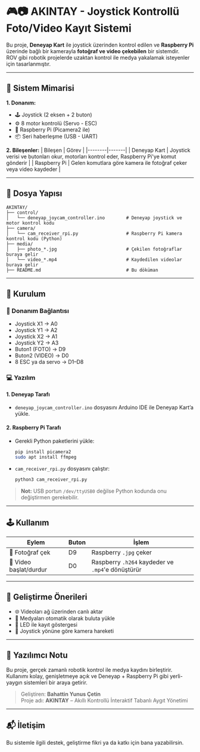 # 🎮📷 AKINTAY - Joystick Kontrollü Foto/Video Kayıt Sistemi

Bu proje, **Deneyap Kart** ile joystick üzerinden kontrol edilen ve **Raspberry Pi** üzerinde bağlı bir kamerayla **fotoğraf ve video çekebilen** bir sistemdir.  
ROV gibi robotik projelerde uzaktan kontrol ile medya yakalamak isteyenler için tasarlanmıştır.

---

## 🔧 Sistem Mimarisi

**1. Donanım:**
- 🕹️ Joystick (2 eksen + 2 buton)
- ⚙️ 8 motor kontrolü (Servo - ESC)
- 🎥 Raspberry Pi (Picamera2 ile)
- 📦 Seri haberleşme (USB - UART)

**2. Bileşenler:**
| Bileşen | Görev |
|--------|-------|
| Deneyap Kart | Joystick verisi ve butonları okur, motorları kontrol eder, Raspberry Pi'ye komut gönderir |
| Raspberry Pi | Gelen komutlara göre kamera ile fotoğraf çeker veya video kaydeder |

---

## 📁 Dosya Yapısı

```
AKINTAY/
├── control/
│   └── deneyap_joycam_controller.ino        # Deneyap joystick ve motor kontrol kodu
├── camera/
│   └── cam_receiver_rpi.py                  # Raspberry Pi kamera kontrol kodu (Python)
├── media/
│   ├── photo_*.jpg                          # Çekilen fotoğraflar buraya gelir
│   └── video_*.mp4                          # Kaydedilen videolar buraya gelir
├── README.md                                # Bu döküman
```

---

## 🚀 Kurulum

### 🔌 Donanım Bağlantısı

- Joystick X1 → A0  
- Joystick Y1 → A2  
- Joystick X2 → A1  
- Joystick Y2 → A3  
- Buton1 (FOTO) → D9  
- Buton2 (VIDEO) → D0  
- 8 ESC ya da servo → D1–D8

### 💻 Yazılım

#### 1. Deneyap Tarafı

- `deneyap_joycam_controller.ino` dosyasını Arduino IDE ile Deneyap Kart’a yükle.

#### 2. Raspberry Pi Tarafı

- Gerekli Python paketlerini yükle:
  ```bash
  pip install picamera2
  sudo apt install ffmpeg
  ```

- `cam_receiver_rpi.py` dosyasını çalıştır:
  ```bash
  python3 cam_receiver_rpi.py
  ```

> **Not:** USB portun `/dev/ttyUSB0` değilse Python kodunda onu değiştirmen gerekebilir.

---

## 🕹️ Kullanım

| Eylem | Buton | İşlem |
|------|-------|--------|
| 📸 Fotoğraf çek | D9 | Raspberry `.jpg` çeker |
| 🎥 Video başlat/durdur | D0 | Raspberry `.h264` kaydeder ve `.mp4`'e dönüştürür |

---

## 📌 Geliştirme Önerileri

- 🌐 Videoları ağ üzerinden canlı aktar
- 🔁 Medyaları otomatik olarak buluta yükle
- 🔦 LED ile kayıt göstergesi
- 🧠 Joystick yönüne göre kamera hareketi

---

## 🧠 Yazılımcı Notu

Bu proje, gerçek zamanlı robotik kontrol ile medya kaydını birleştirir.  
Kullanımı kolay, genişletmeye açık ve Deneyap + Raspberry Pi gibi yerli-yaygın sistemleri bir araya getirir.

> Geliştiren: **Bahattin Yunus Çetin**  
> Proje adı: **AKINTAY** – Akıllı Kontrollü İnteraktif Tabanlı Aygıt Yönetimi

---

## 📬 İletişim

Bu sistemle ilgili destek, geliştirme fikri ya da katkı için bana yazabilirsin.